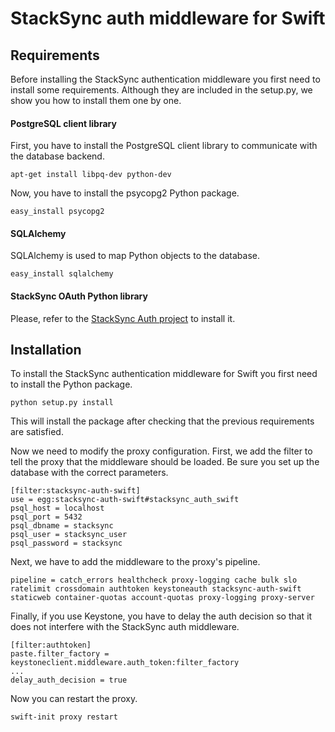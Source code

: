 StackSync auth middleware for Swift
===================================


## Requirements

Before installing the StackSync authentication middleware you first need to install some requirements. Although they are included in the setup.py, we show you how to install them one by one.

#### PostgreSQL client library

First, you have to install the PostgreSQL client library to communicate with the database backend.

    apt-get install libpq-dev python-dev

Now, you have to install the psycopg2 Python package.

    easy_install psycopg2 

#### SQLAlchemy

SQLAlchemy is used to map Python objects to the database.

    easy_install sqlalchemy
    
#### StackSync OAuth Python library

Please, refer to the [StackSync Auth project](https://github.com/stacksync/auth) to install it.

## Installation

To install the StackSync authentication middleware for Swift you first need to install the Python package.

    python setup.py install

This will install the package after checking that the previous requirements are satisfied.

Now we need to modify the proxy configuration. First, we add the filter to tell the proxy that the middleware should be loaded. Be sure you set up the database with the correct parameters.

    [filter:stacksync-auth-swift]
    use = egg:stacksync-auth-swift#stacksync_auth_swift
    psql_host = localhost
    psql_port = 5432
    psql_dbname = stacksync
    psql_user = stacksync_user
    psql_password = stacksync

Next, we have to add the middleware to the proxy's pipeline.

    pipeline = catch_errors healthcheck proxy-logging cache bulk slo ratelimit crossdomain authtoken keystoneauth stacksync-auth-swift staticweb container-quotas account-quotas proxy-logging proxy-server

Finally, if you use Keystone, you have to delay the auth decision so that it does not interfere with the StackSync auth middleware.

    [filter:authtoken]
    paste.filter_factory = keystoneclient.middleware.auth_token:filter_factory
    ...
    delay_auth_decision = true

Now you can restart the proxy.

    swift-init proxy restart
    
